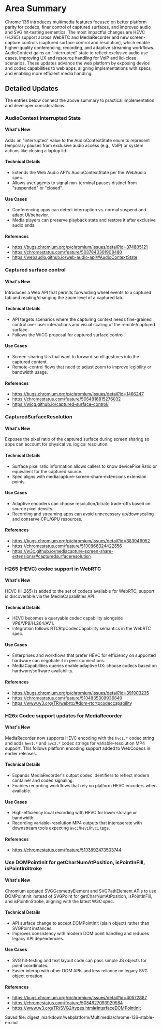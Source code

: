 # Area Summary

Chrome 136 introduces multimedia features focused on better platform parity for codecs, finer control of captured surfaces, and improved audio and SVG hit-testing semantics. The most impactful changes are HEVC (H.265) support across WebRTC and MediaRecorder and new screen-capture controls (captured surface control and resolution), which enable higher-quality conferencing, recording, and adaptive streaming workflows. AudioContext gains an "interrupted" state to reflect exclusive audio use cases, improving UX and resource handling for VoIP and lid-close scenarios. These updates advance the web platform by exposing device and codec capabilities to web apps, aligning implementations with specs, and enabling more efficient media handling.

## Detailed Updates

The entries below connect the above summary to practical implementation and developer considerations.

### AudioContext Interrupted State

#### What's New
Adds an "interrupted" value to the AudioContextState enum to represent temporary pauses from exclusive audio access (e.g., VoIP) or system actions like closing a laptop lid.

#### Technical Details
- Extends the Web Audio API's AudioContextState per the WebAudio spec.
- Allows user agents to signal non-terminal pauses distinct from "suspended" or "closed".

#### Use Cases
- Conferencing apps can detect interruption vs. normal suspend and adapt UI/behavior.
- Media players can preserve playback state and restore it after exclusive audio ends.

#### References
- https://bugs.chromium.org/p/chromium/issues/detail?id=374805121
- https://chromestatus.com/feature/5087843301908480
- https://webaudio.github.io/web-audio-api/#AudioContextState

### Captured surface control

#### What's New
Introduces a Web API that permits forwarding wheel events to a captured tab and reading/changing the zoom level of a captured tab.

#### Technical Details
- API targets scenarios where the capturing context needs fine-grained control over user interactions and visual scaling of the remote/captured surface.
- Follows the WICG proposal for captured surface control.

#### Use Cases
- Screen-sharing UIs that want to forward scroll gestures into the captured content.
- Remote-control flows that need to adjust zoom to improve legibility or bandwidth usage.

#### References
- https://bugs.chromium.org/p/chromium/issues/detail?id=1466247
- https://chromestatus.com/feature/5064816815276032
- https://wicg.github.io/captured-surface-control/

### CapturedSurfaceResolution

#### What's New
Exposes the pixel ratio of the captured surface during screen sharing so apps can account for physical vs. logical resolution.

#### Technical Details
- Surface pixel ratio information allows callers to know devicePixelRatio or equivalent for the captured source.
- Spec aligns with mediacapture-screen-share-extensions extension points.

#### Use Cases
- Adaptive encoders can choose resolution/bitrate trade-offs based on source pixel density.
- Recording and streaming apps can avoid unnecessary up/downscaling and conserve CPU/GPU resources.

#### References
- https://bugs.chromium.org/p/chromium/issues/detail?id=383946052
- https://chromestatus.com/feature/5100866324422656
- https://w3c.github.io/mediacapture-screen-share-extensions/#capturedsurfaceresolution

### H265 (HEVC) codec support in WebRTC

#### What's New
HEVC (H.265) is added to the set of codecs available for WebRTC; support is discoverable via the MediaCapabilities API.

#### Technical Details
- HEVC becomes a queryable codec capability alongside VP8/VP9/H.264/AV1.
- Integration follows RTCRtpCodecCapability semantics in the WebRTC spec.

#### Use Cases
- Enterprises and workflows that prefer HEVC for efficiency on supported hardware can negotiate it in peer connections.
- MediaCapabilities queries enable adaptive UX: choose codecs based on hardware/software availability.

#### References
- https://bugs.chromium.org/p/chromium/issues/detail?id=391903235
- https://chromestatus.com/feature/5104835309936640
- https://www.w3.org/TR/webrtc/#dom-rtcrtpcodeccapability

### H26x Codec support updates for MediaRecorder

#### What's New
MediaRecorder now supports HEVC encoding with the `hvc1.*` codec string and adds `hev1.*` and `avc3.*` codec strings for variable-resolution MP4 support. This follows platform encoding support added to WebCodecs in earlier releases.

#### Technical Details
- Expands MediaRecorder's output codec identifiers to reflect modern container and codec signaling.
- Enables recording workflows that rely on platform HEVC encoders when available.

#### Use Cases
- High-efficiency local recording with HEVC for lower storage or bandwidth.
- Recording variable-resolution MP4 outputs that interoperate with downstream tools expecting `avc3`/`hev1`/`hvc1` tags.

#### References
- https://chromestatus.com/feature/5103892473503744

### Use DOMPointInit for getCharNumAtPosition, isPointInFill, isPointInStroke

#### What's New
Chromium updated SVGGeometryElement and SVGPathElement APIs to use DOMPointInit instead of SVGPoint for getCharNumAtPosition, isPointInFill, and isPointInStroke, aligning with the latest W3C spec.

#### Technical Details
- API surface change to accept DOMPointInit (plain object) rather than SVGPoint instances.
- Improves consistency with modern DOM point handling and reduces legacy API dependencies.

#### Use Cases
- SVG hit-testing and text layout code can pass simple JS objects for point coordinates.
- Easier interop with other DOM APIs and less reliance on legacy SVG object creation.

#### References
- https://bugs.chromium.org/p/chromium/issues/detail?id=40572887
- https://chromestatus.com/feature/5084627093929984
- https://www.w3.org/TR/SVG2/types.html#InterfaceDOMPointInit

Saved file:
digest_markdown/webplatform/Multimedia/chrome-136-stable-en.md